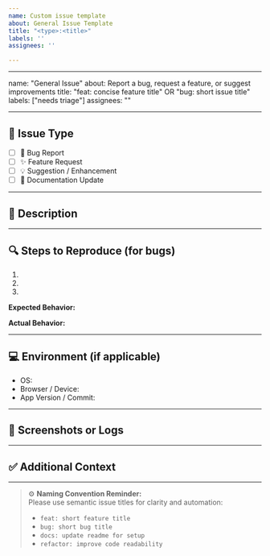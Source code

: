 ```yaml
---
name: Custom issue template
about: General Issue Template
title: "<type>:<title>"
labels: ''
assignees: ''

---
```


<!--
🙏 Thank you for checking the code base and taking the time to report an issue!
-->

---

name: "General Issue"
about: Report a bug, request a feature, or suggest improvements
title: "feat: concise feature title" OR "bug: short issue title"
labels: ["needs triage"]
assignees: ""

---

## 🧩 Issue Type

<!-- Select one or more that apply -->

- [ ] 🐛 Bug Report
- [ ] ✨ Feature Request
- [ ] 💡 Suggestion / Enhancement
- [ ] 📄 Documentation Update

---

## 📝 Description

<!-- Clearly describe the issue, bug, or feature request. Include as much relevant detail as possible. -->

---

## 🔍 Steps to Reproduce (for bugs)

1.
2.
3.

**Expected Behavior:**

<!-- What should happen? -->

**Actual Behavior:**

<!-- What actually happens? -->

---

## 💻 Environment (if applicable)

- OS:
- Browser / Device:
- App Version / Commit:

---

## 📸 Screenshots or Logs

<!-- If applicable, add screenshots, logs, or error messages to help explain the issue. -->

---

## ✅ Additional Context

<!-- Add any other context, notes, or references related to the issue. -->

---

> ⚙️ **Naming Convention Reminder:**  
> Please use semantic issue titles for clarity and automation:
>
> - `feat: short feature title`
> - `bug: short bug title`
> - `docs: update readme for setup`
> - `refactor: improve code readability`
